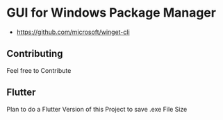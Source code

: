 # GUI for Windows Package Manager

- https://github.com/microsoft/winget-cli

## Contributing

Feel free to Contribute

## Flutter

Plan to do a Flutter Version of this Project to save .exe File Size
